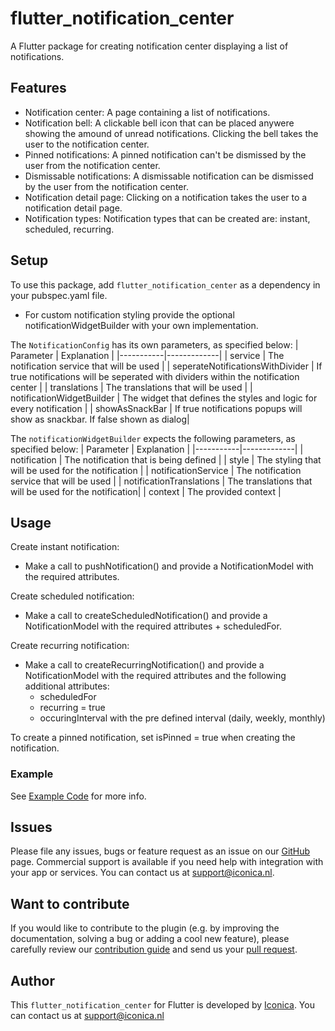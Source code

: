 # flutter_notification_center
A Flutter package for creating notification center displaying a list of notifications.

## Features

- Notification center: A page containing a list of notifications.
- Notification bell: A clickable bell icon that can be placed anywere showing the amound of unread notifications. Clicking the bell takes the user to the notification center.
- Pinned notifications: A pinned notification can't be dismissed by the user from the notification center.
- Dismissable notifications: A dismissable notification can be dismissed by the user from the notification center.
- Notification detail page: Clicking on a notification takes the user to a notification detail page.
- Notification types: Notification types that can be created are: instant, scheduled, recurring.

## Setup

To use this package, add `flutter_notification_center` as a dependency in your pubspec.yaml file.

- For custom notification styling provide the optional notificationWidgetBuilder with your own implementation.

The `NotificationConfig` has its own parameters, as specified below:
| Parameter | Explanation |
|-----------|-------------|
| service | The notification service that will be used |
| seperateNotificationsWithDivider | If true notifications will be seperated with dividers within the notification center |
| translations | The translations that will be used |
| notificationWidgetBuilder | The widget that defines the styles and logic for every notification |
| showAsSnackBar | If true notifications popups will show as snackbar. If false shown as dialog|

The `notificationWidgetBuilder` expects the following parameters, as specified below:
| Parameter | Explanation |
|-----------|-------------|
| notification | The notification that is being defined |
| style | The styling that will be used for the notification |
| notificationService | The notification service that will be used |
| notificationTranslations | The translations that will be used for the notification|
| context | The provided context |

## Usage
Create instant notification: 
- Make a call to pushNotification() and provide a NotificationModel with the required attributes.

Create scheduled notification: 
- Make a call to createScheduledNotification() and provide a NotificationModel with the required attributes + scheduledFor.

Create recurring notification: 
- Make a call to createRecurringNotification() and provide a NotificationModel with the required attributes and the following additional attributes:
    - scheduledFor
    - recurring = true
    - occuringInterval with the pre defined interval (daily, weekly, monthly)

To create a pinned notification, set isPinned = true when creating the notification.


### Example

See [Example Code](example/lib/main.dart) for more info.

## Issues

Please file any issues, bugs or feature request as an issue on our [GitHub](https://github.com/Iconica-Development/flutter_notification_center/pulls) page. Commercial support is available if you need help with integration with your app or services. You can contact us at [support@iconica.nl](mailto:support@iconica.nl).

## Want to contribute

If you would like to contribute to the plugin (e.g. by improving the documentation, solving a bug or adding a cool new feature), please carefully review our [contribution guide](./CONTRIBUTING.md) and send us your [pull request](https://github.com/Iconica-Development/flutter_notification_center/pulls).

## Author

This `flutter_notification_center` for Flutter is developed by [Iconica](https://iconica.nl). You can contact us at <support@iconica.nl>
